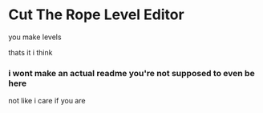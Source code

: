 # Cut The Rope Level Editor
you make levels

thats it i think

### i wont make an actual readme you're not supposed to even be here

 not like i care if you are

